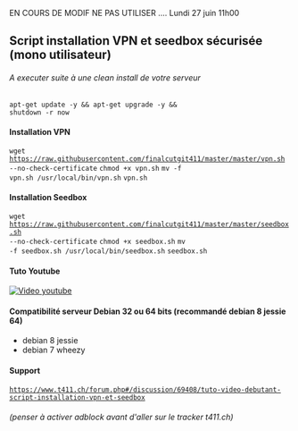 EN COURS DE MODIF NE PAS UTILISER ....
Lundi 27 juin 11h00


## Script installation VPN et seedbox sécurisée (mono utilisateur)
###### A executer suite à une clean install de votre serveur
<code>apt-get update -y && apt-get upgrade -y && shutdown -r now</code>
#### Installation VPN
<code>wget https://raw.githubusercontent.com/finalcutgit411/master/master/vpn.sh --no-check-certificate</code>
<code>chmod +x vpn.sh</code>
<code>mv -f vpn.sh /usr/local/bin/vpn.sh</code>
<code>vpn.sh</code>

#### Installation Seedbox
<code>wget https://raw.githubusercontent.com/finalcutgit411/master/master/seedbox.sh --no-check-certificate</code>
<code>chmod +x seedbox.sh</code>
<code>mv -f seedbox.sh /usr/local/bin/seedbox.sh</code>
<code>seedbox.sh</code>





#### Tuto Youtube
[![Video youtube](http://img11.hostingpics.net/pics/552319seedbox.jpg)](https://youtu.be/CRw4nTvR8ng "Video youtube")

#### Compatibilité serveur Debian 32 ou 64 bits (recommandé debian 8 jessie 64)
 * debian 8  jessie 
 * debian 7  wheezy

#### Support
<code>https://www.t411.ch/forum.php#/discussion/69408/tuto-video-debutant-script-installation-vpn-et-seedbox</code>
###### (penser à activer adblock avant d'aller sur le tracker t411.ch)
